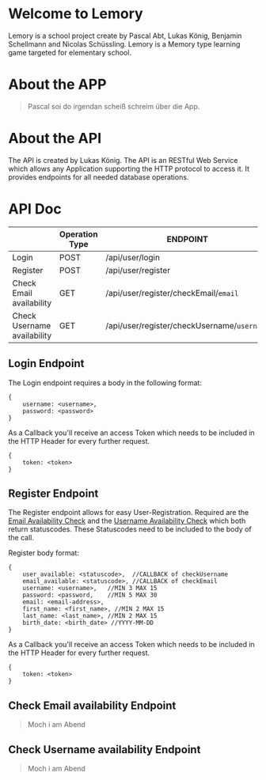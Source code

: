 # Welcome to Lemory

Lemory is a school project create by Pascal Abt, Lukas König, Benjamin Schellmann and Nicolas Schüssling. Lemory is a Memory type learning game targeted for elementary school. 


# About the APP

  >Pascal soi do irgendan scheiß schreim über die App.

# About the API

The API is created by Lukas König. The API is an RESTful Web Service which allows any Application supporting the HTTP protocol to access it. It provides endpoints for all needed database operations.

# API Doc

|                |Operation Type   |ENDPOINT
|----------------|-----------------|---------|
|Login           |POST             |/api/user/login
|Register		 |POST	 		   |/api/user/register
|Check Email availability| GET | /api/user/register/checkEmail/`email`
|Check Username availability| GET | /api/user/register/checkUsername/`username`

## Login Endpoint

The Login endpoint requires a body in the following format:
```
{
	username: <username>,
	password: <password>
}
```

As a Callback you'll receive an access Token which needs to be included in the HTTP Header for every further request.

```
{
	token: <token>
}
```
## Register Endpoint
The Register endpoint allows for easy User-Registration. Required are the [Email Availability Check](#emailCheck]) and the [Username Availability Check](#usernameCheck) which both return statuscodes. These Statuscodes need to be included to the body of the call.

Register body format:
```
{
	user_available: <statuscode>,  //CALLBACK of checkUsername
	email_available: <statuscode>, //CALLBACK of checkEmail
	username: <username>,	//MIN 3 MAX 15
	password: <password,	//MIN 5 MAX 30
	email: <email-address>,
	first_name: <first_name>, //MIN 2 MAX 15
	last_name: <last_name>,	//MIN 2 MAX 15
	birth_date: <birth_date> //YYYY-MM-DD
}
```
As a Callback you'll receive an access Token which needs to be included in the HTTP Header for every further request.

```
{
	token: <token>
}
```



## <a name="emailCheck"></a> Check Email availability Endpoint
>Moch i am Abend
## <a name="usernameCheck"></a> Check Username availability Endpoint
>Moch i am Abend
